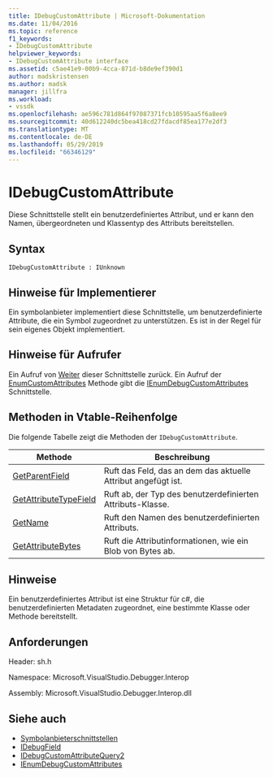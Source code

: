 ```yaml
---
title: IDebugCustomAttribute | Microsoft-Dokumentation
ms.date: 11/04/2016
ms.topic: reference
f1_keywords:
- IDebugCustomAttribute
helpviewer_keywords:
- IDebugCustomAttribute interface
ms.assetid: c5ae41e9-00b9-4cca-871d-b8de9ef390d1
author: madskristensen
ms.author: madsk
manager: jillfra
ms.workload:
- vssdk
ms.openlocfilehash: ae596c781d864f97087371fcb10595aa5f6a8ee9
ms.sourcegitcommit: 40d612240dc5bea418cd27fdacdf85ea177e2df3
ms.translationtype: MT
ms.contentlocale: de-DE
ms.lasthandoff: 05/29/2019
ms.locfileid: "66346129"
---
```

# <a name="idebugcustomattribute"></a>IDebugCustomAttribute
Diese Schnittstelle stellt ein benutzerdefiniertes Attribut, und er kann den Namen, übergeordneten und Klassentyp des Attributs bereitstellen.

## <a name="syntax"></a>Syntax

```
IDebugCustomAttribute : IUnknown
```

## <a name="notes-for-implementers"></a>Hinweise für Implementierer
 Ein symbolanbieter implementiert diese Schnittstelle, um benutzerdefinierte Attribute, die ein Symbol zugeordnet zu unterstützen. Es ist in der Regel für sein eigenes Objekt implementiert.

## <a name="notes-for-callers"></a>Hinweise für Aufrufer
 Ein Aufruf von [Weiter](../../../extensibility/debugger/reference/ienumdebugcustomattributes-next.md) dieser Schnittstelle zurück. Ein Aufruf der [EnumCustomAttributes](../../../extensibility/debugger/reference/idebugcustomattributequery2-enumcustomattributes.md) Methode gibt die [IEnumDebugCustomAttributes](../../../extensibility/debugger/reference/ienumdebugcustomattributes.md) Schnittstelle.

## <a name="methods-in-vtable-order"></a>Methoden in Vtable-Reihenfolge
 Die folgende Tabelle zeigt die Methoden der `IDebugCustomAttribute`.

|Methode|Beschreibung|
|------------|-----------------|
|[GetParentField](../../../extensibility/debugger/reference/idebugcustomattribute-getparentfield.md)|Ruft das Feld, das an dem das aktuelle Attribut angefügt ist.|
|[GetAttributeTypeField](../../../extensibility/debugger/reference/idebugcustomattribute-getattributetypefield.md)|Ruft ab, der Typ des benutzerdefinierten Attributs-Klasse.|
|[GetName](../../../extensibility/debugger/reference/idebugcustomattribute-getname.md)|Ruft den Namen des benutzerdefinierten Attributs.|
|[GetAttributeBytes](../../../extensibility/debugger/reference/idebugcustomattribute-getattributebytes.md)|Ruft die Attributinformationen, wie ein Blob von Bytes ab.|

## <a name="remarks"></a>Hinweise
 Ein benutzerdefiniertes Attribut ist eine Struktur für c#, die benutzerdefinierten Metadaten zugeordnet, eine bestimmte Klasse oder Methode bereitstellt.

## <a name="requirements"></a>Anforderungen
 Header: sh.h

 Namespace: Microsoft.VisualStudio.Debugger.Interop

 Assembly: Microsoft.VisualStudio.Debugger.Interop.dll

## <a name="see-also"></a>Siehe auch
- [Symbolanbieterschnittstellen](../../../extensibility/debugger/reference/symbol-provider-interfaces.md)
- [IDebugField](../../../extensibility/debugger/reference/idebugfield.md)
- [IDebugCustomAttributeQuery2](../../../extensibility/debugger/reference/idebugcustomattributequery2.md)
- [IEnumDebugCustomAttributes](../../../extensibility/debugger/reference/ienumdebugcustomattributes.md)